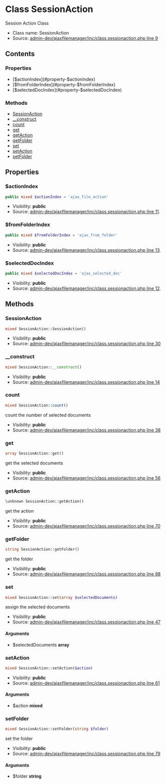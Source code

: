 Class SessionAction
=====================

Session Action Class



* Class name: SessionAction
* Source: [admin-dev/ajaxfilemanager/inc/class.sessionaction.php line 9](https://github.com/PrestaShop/PrestaShop/blob/1.6.0.2/admin-dev/ajaxfilemanager/inc/class.sessionaction.php#L9)


Contents
--------


### Properties

* [$actionIndex](#property-$actionIndex)
* [$fromFolderIndex](#property-$fromFolderIndex)
* [$selectedDocIndex](#property-$selectedDocIndex)

### Methods

* [SessionAction](#method-SessionAction)
* [__construct](#method-__construct)
* [count](#method-count)
* [get](#method-get)
* [getAction](#method-getAction)
* [getFolder](#method-getFolder)
* [set](#method-set)
* [setAction](#method-setAction)
* [setFolder](#method-setFolder)




Properties
----------


### <a name="property-$actionIndex"></a>$actionIndex

```php
public mixed $actionIndex = 'ajax_file_action'
```





* Visibility: **public**
* Source: [admin-dev/ajaxfilemanager/inc/class.sessionaction.php line 11](https://github.com/PrestaShop/PrestaShop/blob/1.6.0.2/admin-dev/ajaxfilemanager/inc/class.sessionaction.php#L11).


### <a name="property-$fromFolderIndex"></a>$fromFolderIndex

```php
public mixed $fromFolderIndex = 'ajax_from_folder'
```





* Visibility: **public**
* Source: [admin-dev/ajaxfilemanager/inc/class.sessionaction.php line 13](https://github.com/PrestaShop/PrestaShop/blob/1.6.0.2/admin-dev/ajaxfilemanager/inc/class.sessionaction.php#L13).


### <a name="property-$selectedDocIndex"></a>$selectedDocIndex

```php
public mixed $selectedDocIndex = 'ajax_selected_doc'
```





* Visibility: **public**
* Source: [admin-dev/ajaxfilemanager/inc/class.sessionaction.php line 12](https://github.com/PrestaShop/PrestaShop/blob/1.6.0.2/admin-dev/ajaxfilemanager/inc/class.sessionaction.php#L12).


Methods
-------


### <a name="method-SessionAction"></a>SessionAction

```php
mixed SessionAction::SessionAction()
```





* Visibility: **public**
* Source: [admin-dev/ajaxfilemanager/inc/class.sessionaction.php line 30](https://github.com/PrestaShop/PrestaShop/blob/1.6.0.2/admin-dev/ajaxfilemanager/inc/class.sessionaction.php#L30)




### <a name="method-__construct"></a>__construct

```php
mixed SessionAction::__construct()
```





* Visibility: **public**
* Source: [admin-dev/ajaxfilemanager/inc/class.sessionaction.php line 14](https://github.com/PrestaShop/PrestaShop/blob/1.6.0.2/admin-dev/ajaxfilemanager/inc/class.sessionaction.php#L14)




### <a name="method-count"></a>count

```php
mixed SessionAction::count()
```

count the  number of selected documents



* Visibility: **public**
* Source: [admin-dev/ajaxfilemanager/inc/class.sessionaction.php line 38](https://github.com/PrestaShop/PrestaShop/blob/1.6.0.2/admin-dev/ajaxfilemanager/inc/class.sessionaction.php#L38)




### <a name="method-get"></a>get

```php
array SessionAction::get()
```

get the selected documents



* Visibility: **public**
* Source: [admin-dev/ajaxfilemanager/inc/class.sessionaction.php line 56](https://github.com/PrestaShop/PrestaShop/blob/1.6.0.2/admin-dev/ajaxfilemanager/inc/class.sessionaction.php#L56)




### <a name="method-getAction"></a>getAction

```php
\unknown SessionAction::getAction()
```

get the action



* Visibility: **public**
* Source: [admin-dev/ajaxfilemanager/inc/class.sessionaction.php line 70](https://github.com/PrestaShop/PrestaShop/blob/1.6.0.2/admin-dev/ajaxfilemanager/inc/class.sessionaction.php#L70)




### <a name="method-getFolder"></a>getFolder

```php
string SessionAction::getFolder()
```

get the folder



* Visibility: **public**
* Source: [admin-dev/ajaxfilemanager/inc/class.sessionaction.php line 88](https://github.com/PrestaShop/PrestaShop/blob/1.6.0.2/admin-dev/ajaxfilemanager/inc/class.sessionaction.php#L88)




### <a name="method-set"></a>set

```php
mixed SessionAction::set(array $selectedDocuments)
```

assign the selected documents



* Visibility: **public**
* Source: [admin-dev/ajaxfilemanager/inc/class.sessionaction.php line 47](https://github.com/PrestaShop/PrestaShop/blob/1.6.0.2/admin-dev/ajaxfilemanager/inc/class.sessionaction.php#L47)


#### Arguments
* $selectedDocuments **array**



### <a name="method-setAction"></a>setAction

```php
mixed SessionAction::setAction($action)
```





* Visibility: **public**
* Source: [admin-dev/ajaxfilemanager/inc/class.sessionaction.php line 61](https://github.com/PrestaShop/PrestaShop/blob/1.6.0.2/admin-dev/ajaxfilemanager/inc/class.sessionaction.php#L61)


#### Arguments
* $action **mixed**



### <a name="method-setFolder"></a>setFolder

```php
mixed SessionAction::setFolder(string $folder)
```

set the folder



* Visibility: **public**
* Source: [admin-dev/ajaxfilemanager/inc/class.sessionaction.php line 79](https://github.com/PrestaShop/PrestaShop/blob/1.6.0.2/admin-dev/ajaxfilemanager/inc/class.sessionaction.php#L79)


#### Arguments
* $folder **string**


